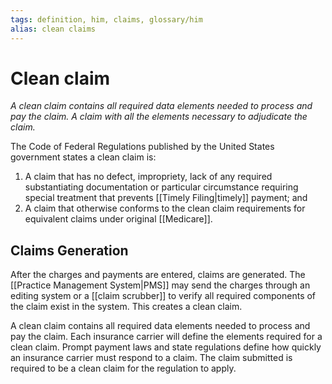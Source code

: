```yaml
---
tags: definition, him, claims, glossary/him
alias: clean claims
---
```

# Clean claim
*A clean claim contains all required data elements needed to process and pay the claim. A claim with all the elements necessary to adjudicate the claim.*

The Code of Federal Regulations published by the United States government states a clean claim is: 
1. A claim that has no defect, impropriety, lack of any required substantiating documentation or particular circumstance requiring special treatment that prevents [[Timely Filing|timely]] payment; and
2. A claim that otherwise conforms to the clean claim requirements for equivalent claims under original [[Medicare]].

## Claims Generation
After the charges and payments are entered, claims are generated. The [[Practice Management System|PMS]] may send the charges through an editing system or a [[claim scrubber]] to verify all required components of the claim exist in the system. This creates a clean claim.

A clean claim contains all required data elements needed to process and pay the claim. Each insurance carrier will define the elements required for a clean claim. Prompt payment laws and state regulations define how quickly an insurance carrier must respond to a claim. The claim submitted is required to be a clean claim for the regulation to apply.